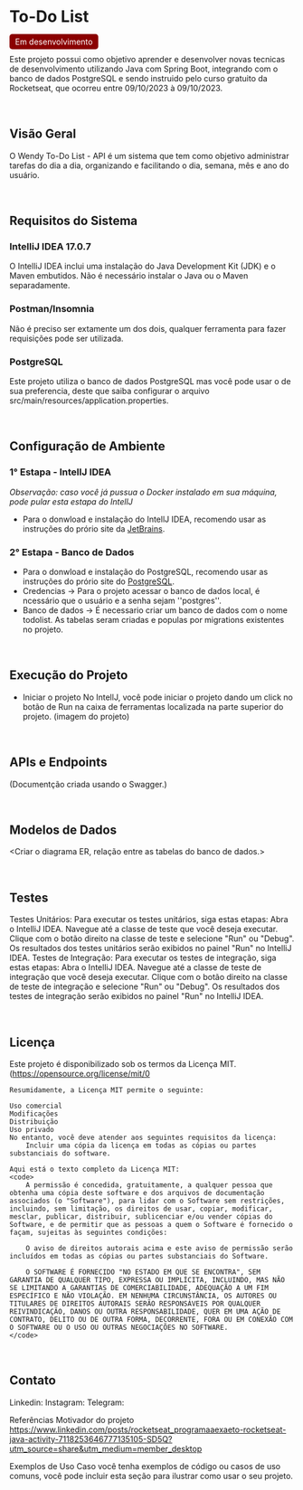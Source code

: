 # To-Do List
<span style="background-color: #8B0000; color: #fff; padding: 5px 10px; border-radius: 5px;">Em desenvolvimento</span>

Este projeto possui como objetivo aprender e desenvolver novas tecnicas de desenvolvimento utilizando Java com Spring Boot, integrando com o banco de dados PostgreSQL e sendo instruido pelo curso gratuito da Rocketseat, que ocorreu entre 09/10/2023 à 09/10/2023.

<br>

## Visão Geral
O Wendy To-Do List - API é um sistema que tem como objetivo administrar tarefas do dia a dia, organizando e facilitando o dia, semana, mês e ano do usuário.

<br>

## Requisitos do Sistema

### IntelliJ IDEA 17.0.7
O IntelliJ IDEA inclui uma instalação do Java Development Kit (JDK) e o Maven embutidos. Não é necessário instalar o Java ou o Maven separadamente.

### Postman/Insomnia
Não é preciso ser extamente um dos dois, qualquer ferramenta para fazer requisições pode ser utilizada.

### PostgreSQL
Este projeto utiliza o banco de dados PostgreSQL mas você pode usar o de sua preferencia, deste que saiba configurar o arquivo src/main/resources/application.properties.

<br>

## Configuração de Ambiente

### 1° Estapa - IntellJ IDEA
*Observação: caso você já pussua o Docker instalado em sua máquina, pode pular esta estapa do IntellJ*
- Para o donwload e instalação do IntellJ IDEA, recomendo usar as instruções do prório site da [JetBrains](https://www.jetbrains.com/idea/download/?section=windows).

### 2° Estapa - Banco de Dados
- Para o donwload e instalação do PostgreSQL, recomendo usar as instruções do prório site do [PostgreSQL](https://www.enterprisedb.com/downloads/postgres-postgresql-downloads).
- Credencias -> Para o projeto acessar o banco de dados local, é ncessário que o usuário e a senha sejam ''postgres''.
- Banco de dados -> É necessario criar um banco de dados com o nome todolist. As tabelas seram criadas e populas por migrations existentes no projeto.

<br>

## Execução do Projeto
- Iniciar o projeto
No IntellJ, você pode iniciar o projeto dando um click no botão de Run na caixa de ferramentas localizada na parte superior do projeto.
(imagem do projeto)

<br>

## APIs e Endpoints
(Documentção criada usando o Swagger.)

<br>

## Modelos de Dados
<Criar o diagrama ER, relação entre as tabelas do banco de dados.>

<br>

## Testes
Testes Unitários:
Para executar os testes unitários, siga estas etapas:
Abra o IntelliJ IDEA.
Navegue até a classe de teste que você deseja executar.
Clique com o botão direito na classe de teste e selecione "Run" ou "Debug".
Os resultados dos testes unitários serão exibidos no painel "Run" no IntelliJ IDEA.
Testes de Integração:
Para executar os testes de integração, siga estas etapas:
Abra o IntelliJ IDEA.
Navegue até a classe de teste de integração que você deseja executar.
Clique com o botão direito na classe de teste de integração e selecione "Run" ou "Debug".
Os resultados dos testes de integração serão exibidos no painel "Run" no IntelliJ IDEA.

<br>

## Licença
Este projeto é disponibilizado sob os termos da Licença MIT.(https://opensource.org/license/mit/0

    Resumidamente, a Licença MIT permite o seguinte:

    Uso comercial
    Modificações
    Distribuição
    Uso privado
    No entanto, você deve atender aos seguintes requisitos da licença:
        Incluir uma cópia da licença em todas as cópias ou partes substanciais do software.

    Aqui está o texto completo da Licença MIT:
    <code>
        A permissão é concedida, gratuitamente, a qualquer pessoa que obtenha uma cópia deste software e dos arquivos de documentação associados (o "Software"), para lidar com o Software sem restrições, incluindo, sem limitação, os direitos de usar, copiar, modificar, mesclar, publicar, distribuir, sublicenciar e/ou vender cópias do Software, e de permitir que as pessoas a quem o Software é fornecido o façam, sujeitas às seguintes condições:

        O aviso de direitos autorais acima e este aviso de permissão serão incluídos em todas as cópias ou partes substanciais do Software.

        O SOFTWARE É FORNECIDO "NO ESTADO EM QUE SE ENCONTRA", SEM GARANTIA DE QUALQUER TIPO, EXPRESSA OU IMPLÍCITA, INCLUINDO, MAS NÃO SE LIMITANDO A GARANTIAS DE COMERCIABILIDADE, ADEQUAÇÃO A UM FIM ESPECÍFICO E NÃO VIOLAÇÃO. EM NENHUMA CIRCUNSTÂNCIA, OS AUTORES OU TITULARES DE DIREITOS AUTORAIS SERÃO RESPONSÁVEIS POR QUALQUER REIVINDICAÇÃO, DANOS OU OUTRA RESPONSABILIDADE, QUER EM UMA AÇÃO DE CONTRATO, DELITO OU DE OUTRA FORMA, DECORRENTE, FORA OU EM CONEXÃO COM O SOFTWARE OU O USO OU OUTRAS NEGOCIAÇÕES NO SOFTWARE.
    </code>

<br>

## Contato
Linkedin:
Instagram:
Telegram:

Referências
Motivador do projeto
https://www.linkedin.com/posts/rocketseat_programaaexaeto-rocketseat-java-activity-7118253646777135105-SD5Q?utm_source=share&utm_medium=member_desktop

Exemplos de Uso
Caso você tenha exemplos de código ou casos de uso comuns, você pode incluir esta seção para ilustrar como usar o seu projeto.